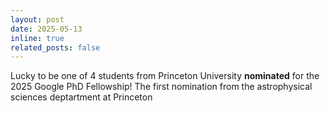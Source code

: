 ```yaml
---
layout: post
date: 2025-05-13 
inline: true
related_posts: false
---
```


Lucky to be one of 4 students from Princeton University **nominated** for the 2025 Google PhD Fellowship! The first nomination from the astrophysical sciences deptartment at Princeton
